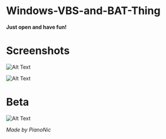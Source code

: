 # Windows-VBS-and-BAT-Thing
**Just open and have fun!**

# Screenshots

![Alt Text](https://github.com/Pianonic/Windows-VBS-and-BAT-Thing/blob/main/Screenshots/1.png?raw=true) 

![Alt Text](https://github.com/Pianonic/Windows-VBS-and-BAT-Thing/blob/main/Screenshots/1.png?raw=true) 

# Beta

![Alt Text](https://raw.githubusercontent.com/Pianonic/Windows-VBS-and-BAT-Thing/main/Screenshots/1.gif) 

*Made by PianoNic*
